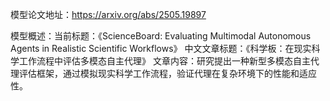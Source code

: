 模型论文地址：https://arxiv.org/abs/2505.19897

模型概述：当前标题：《ScienceBoard: Evaluating Multimodal Autonomous Agents in Realistic Scientific Workflows》
中文文章标题：《科学板：在现实科学工作流程中评估多模态自主代理》
文章内容：研究提出一种新型多模态自主代理评估框架，通过模拟现实科学工作流程，验证代理在复杂环境下的性能和适应性。
